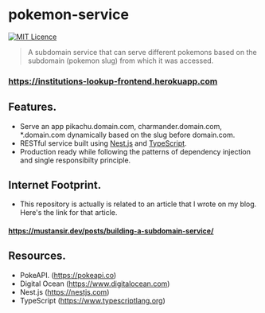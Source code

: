# pokemon-service

[![MIT Licence](https://badges.frapsoft.com/os/mit/mit.svg?v=103)](https://opensource.org/licenses/mit-license.php)

> A subdomain service that can serve different pokemons based on the subdomain (pokemon slug) from which it was accessed.

### https://institutions-lookup-frontend.herokuapp.com

## Features.
* Serve an app pikachu.domain.com, charmander.domain.com, *.domain.com dynamically based on the slug before domain.com.
* RESTful service built using [Nest.js](https://nestjs.com) and [TypeScript](https://www.typescriptlang.org).
* Production ready while following the patterns of dependency injection and single responsibilty principle.

## Internet Footprint.
* This repository is actually is related to an article that I wrote on my blog. Here's the link for that article.
#### https://mustansir.dev/posts/building-a-subdomain-service/

## Resources.
* PokeAPI. (https://pokeapi.co)
* Digital Ocean (https://www.digitalocean.com)
* Nest.js (https://nestjs.com)
* TypeScript (https://www.typescriptlang.org)
